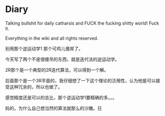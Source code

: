 # Diary
Talking bullshit for daily catharsis and FUCK the fucking shitty world! Fuck it.

Everything in the wiki and all rights reserved.

别用那个逆运动学1 那个可鸡儿傻屌了。

今天写了两个不是很傻吊的东西，就是迭代法的逆运动学。

2R那个是一个典型的2R迭代算法，可以得到一个解。

后面那个是一个3R平面的，我仔细想了一下这个理论的泛用性，认为他是可以接受这种冗余的，所以也做了。

感觉精度还是可以的总比，那个逆运动学1要精确的多。。。

妈的，为什么自己想当然的算法就那么的沙雕。日
